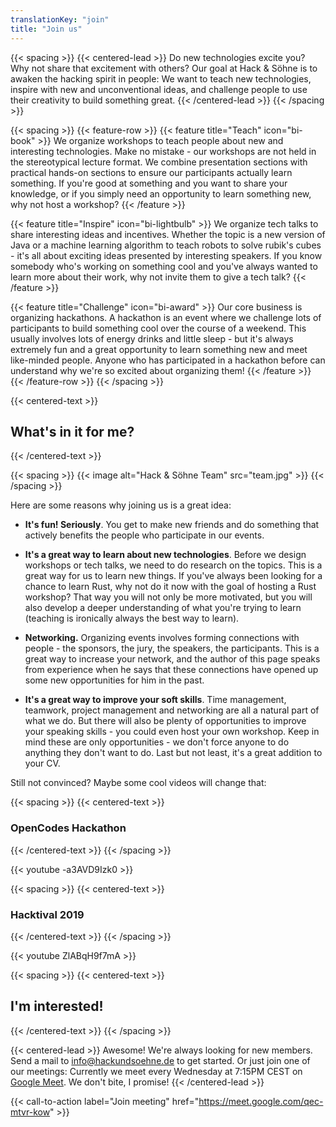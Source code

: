 ```yaml
---
translationKey: "join"
title: "Join us"
---
```


{{< spacing >}}
{{< centered-lead >}}
Do new technologies excite you? Why not share that excitement with others? Our goal at Hack & Söhne is to awaken the hacking spirit in people: We want to teach new technologies, inspire with new and unconventional ideas, and challenge people to use their creativity to build something great.
{{< /centered-lead >}}
{{< /spacing >}}

{{< spacing >}}
{{< feature-row >}}
{{< feature title="Teach" icon="bi-book" >}}
We organize workshops to teach people about new and interesting technologies. Make no mistake - our workshops are not held in the stereotypical lecture format. We combine presentation sections with practical hands-on sections to ensure our participants actually learn something. If you're good at something and you want to share your knowledge, or if you simply need an opportunity to learn something new, why not host a workshop?
{{< /feature >}}

{{< feature title="Inspire" icon="bi-lightbulb" >}}
We organize tech talks to share interesting ideas and incentives. Whether the topic is a new version of Java or a machine learning algorithm to teach robots to solve rubik's cubes - it's all about exciting ideas presented by interesting speakers. If you know somebody who's working on something cool and you've always wanted to learn more about their work, why not invite them to give a tech talk?
{{< /feature >}}

{{< feature title="Challenge" icon="bi-award" >}}
Our core business is organizing hackathons. A hackathon is an event where we challenge lots of participants to build something cool over the course of a weekend. This usually involves lots of energy drinks and little sleep - but it's always extremely fun and a great opportunity to learn something new and meet like-minded people. Anyone who has participated in a hackathon before can understand why we're so excited about organizing them!
{{< /feature >}}
{{< /feature-row >}}
{{< /spacing >}}

{{< centered-text >}}
## What's in it for me?
{{< /centered-text >}}

{{< spacing >}}
{{< image alt="Hack & Söhne Team" src="team.jpg" >}}
{{< /spacing >}}

Here are some reasons why joining us is a great idea:

- **It's fun! Seriously**. You get to make new friends and do something that actively benefits the people who participate in our events.

- **It's a great way to learn about new technologies**. Before we design workshops or tech talks, we need to do research on the topics. This is a great way for us to learn new things. If you've always been looking for a chance to learn Rust, why not do it now with the goal of hosting a Rust workshop? That way you will not only be more motivated, but you will also develop a deeper understanding of what you're trying to learn (teaching is ironically always the best way to learn).

- **Networking.** Organizing events involves forming connections with people - the sponsors, the jury, the speakers, the participants. This is a great way to increase your network, and the author of this page speaks from experience when he says that these connections have opened up some new opportunities for him in the past.

- **It's a great way to improve your soft skills**. Time management, teamwork, project management and networking are all a natural part of what we do. But there will also be plenty of opportunities to improve your speaking skills - you could even host your own workshop. Keep in mind these are only opportunities - we don't force anyone to do anything they don't want to do.
Last but not least, it's a great addition to your CV.

Still not convinced? Maybe some cool videos will change that:

{{< spacing >}}
{{< centered-text >}}
### OpenCodes Hackathon
{{< /centered-text >}}
{{< /spacing >}}

{{< youtube -a3AVD9Izk0 >}}

{{< spacing >}}
{{< centered-text >}}
### Hacktival 2019
{{< /centered-text >}}
{{< /spacing >}}

{{< youtube ZlABqH9f7mA >}}

{{< spacing >}}
{{< centered-text >}}
## I'm interested!
{{< /centered-text >}}
{{< /spacing >}}

{{< centered-lead >}}
Awesome! We're always looking for new members. Send a mail to info@hackundsoehne.de to get started. Or just join one of our meetings: Currently we meet every Wednesday at 7:15PM CEST on [Google Meet](https://meet.google.com/qec-mtvr-kow). We don't bite, I promise!
{{< /centered-lead >}}

{{< call-to-action label="Join meeting" href="https://meet.google.com/qec-mtvr-kow" >}}